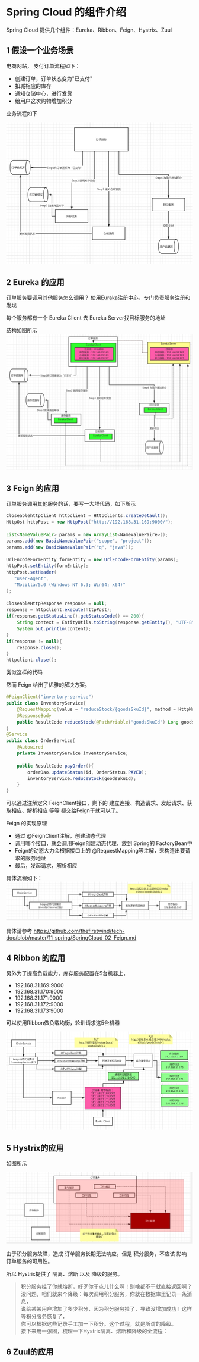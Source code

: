 # Spring Cloud 的组件介绍

<!--https://blog.csdn.net/With_Her/article/details/97165385-->
Spring Cloud 提供几个组件：Eureka、Ribbon、Feign、Hystrix、Zuul

## 1 假设一个业务场景

电商网站， 支付订单流程如下：
* 创建订单，订单状态变为"已支付"
* 扣减相应的库存
* 通知仓储中心，进行发货
* 给用户这次购物增加积分

业务流程如下

![](images/626AAACA-551C-4BBC-B822-907032F39F9C.png)

## 2 Eureka 的应用

订单服务要调用其他服务怎么调用？
使用Euraka注册中心，专门负责服务注册和发现

每个服务都有一个 Eureka Client 去 Eureka Server找目标服务的地址

结构如图所示
![](images/39095E9E-D752-45B6-A13C-57F07550E24B.png)

## 3 Feign 的应用

订单服务调用其他服务的话，要写一大堆代码，如下所示
```java
CloseablehttpClient httpclient = HttpClients.createDetault();
HttpOst httpPost = new HttpPost("http://192.168.31.169:9000/");

List<NameValuePair> params = new ArrayList<NameValuePaire>();
params.add(new BasicNameValuePair("scope", "project"));
params.add(new BasicNameValuePair("q", "java"));

UrlEncodeFormEntity formEntity = new UrlEncodeFormEntity(params);
httpPost.setEntity(formEntity);
httpPost.setHeader(
   "user-Agent",
   "Mozilla/5.0 (Windows NT 6.3; Win64; x64)"     
);

CloseableHttpResponse response = null;
response = httpclient.execute(httpPost);
if(response.getStatusLine().getStatusCode() == 200){
    String context = EntityUtils.toString(response.getEntity(), "UTF-8");
    System.out.println(content);
}
if(response != null){
    response.close();
}
httpclient.close();
```
类似这样的代码

然而 Feign 给出了优雅的解决方案。

```java
@FeignClient("inventory-service")
public class InventoryService{
    @RequestMapping(value = "reduceStock/{goodsSkuId}", method = HttpMethod.PUT)
    @ResponseBody
    public ResultCode reduceStock(@PathVriable("goodsSkuId") Long goodsSkuId);
}
@Service
public class OrderService{
    @Autowired
    private InventoryService inventoryService;
    
    public ResultCode payOrder(){
        orderDao.updateStatus(id, OrderStatus.PAYED);
        inventoryService.reduceStock(goodsSkuId);
    }
}
```


可以通过注解定义 FeignClient接口，剩下的 建立连接、构造请求、发起请求、获取相应、解析相应 等等 都交给Feign干就可以了。

Feign 的实现原理
* 通过 @FeignClient注解，创建动态代理
* 调用哪个接口，就会调用Feign创建动态代理，放到 Spring的 FactoryBean中
* Feign的动态大力会根据接口上的 @RequestMapping等注解，来构造出要请求的服务地址
* 最后，发起请求，解析相应

具体流程如下：
![](images/2B01FB44-D079-43E5-A93F-E1266750B002.png)

具体请参考 https://github.com/thefirstwind/tech-doc/blob/master/11_spring/SpringCloud_02_Feign.md


## 4 Ribbon 的应用

另外为了提高负载能力，库存服务配置在5台机器上，
* 192.168.31.169:9000
* 192.168.31.170:9000
* 192.168.31.171:9000
* 192.168.31.172:9000
* 192.168.31.173:9000

可以使用Ribbon做负载均衡，轮训请求这5台机器

![](images/9D94E8DB-78FA-4833-B0CE-061D0F88BFEC.png)

## 5 Hystrix的应用

如图所示

![](images/4C164092-C054-434F-94B8-551B9BE08EF6.png)

由于积分服务故障，造成 订单服务长期无法响应。但是 积分服务，不应该 影响 订单服务的可用性。

所以 Hystrix提供了 隔离、熔断 以及 降级的服务。

> 积分服务挂了你就熔断，好歹你干点儿什么啊！别啥都不干就直接返回啊？  
> 没问题，咱们就来个降级：每次调用积分服务，你就在数据库里记录一条消息，  
> 说给某某用户增加了多少积分，因为积分服务挂了，导致没增加成功！这样等积分服务恢复了，  
> 你可以根据这些记录手工加一下积分。这个过程，就是所谓的降级。  
> 接下来用一张图，梳理一下Hystrix隔离、熔断和降级的全流程：





## 6 Zuul的应用